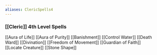 ```yaml
---
aliases: ClericSpells4
---
```

### [[Cleric]] 4th Level Spells
[[Aura of Life]]
[[Aura of Purity]]
[[Banishment]]
[[Control Water]]
[[Death Ward]]
[[Divination]]
[[Freedom of Movement]]
[[Guardian of Faith]]
[[Locate Creature]]
[[Stone Shape]]